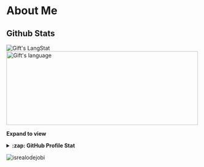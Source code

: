 # About Me
<h2> Github Stats </h2>
 <div>
   <img align="center" src="https://github-readme-streak-stats.herokuapp.com/?user=Corey-Stowe" alt="Gift's LangStat" />
  <img align="center" src="https://github-readme-stats.vercel.app/api/top-langs?username=Corey-Stowe&langs_count=10&show_icons=true&locale=en&layout=compact&theme=light" alt="Gift's language" height="192px"  width="500px"/>
</div>

**Expand to view**
<details>
  <summary><b>:zap: GitHub Profile Stat</b></summary>
  <img src="https://github-readme-stats.anuraghazra1.vercel.app/api?username=Corey-Stowe&show_icons=true" />
</details>

<!-- GitHub section: END -->

<!-- Profile Views -->

<p align="left"> <img src="https://komarev.com/ghpvc/?username=Corey-Stowe&label=Profile%20views&color=0e75b6&style=flat" alt="isrealodejobi" />
</p>
